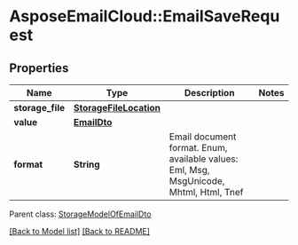 # AsposeEmailCloud::EmailSaveRequest
## Properties
Name | Type | Description | Notes
------------ | ------------- | ------------- | -------------
**storage_file** | [**StorageFileLocation**](StorageFileLocation.md) |  | 
**value** | [**EmailDto**](EmailDto.md) |  | 
**format** | **String** | Email document format. Enum, available values: Eml, Msg, MsgUnicode, Mhtml, Html, Tnef | 

 Parent class: [StorageModelOfEmailDto](StorageModelOfEmailDto.md)

[[Back to Model list]](Models.md) [[Back to README]](README.md)


